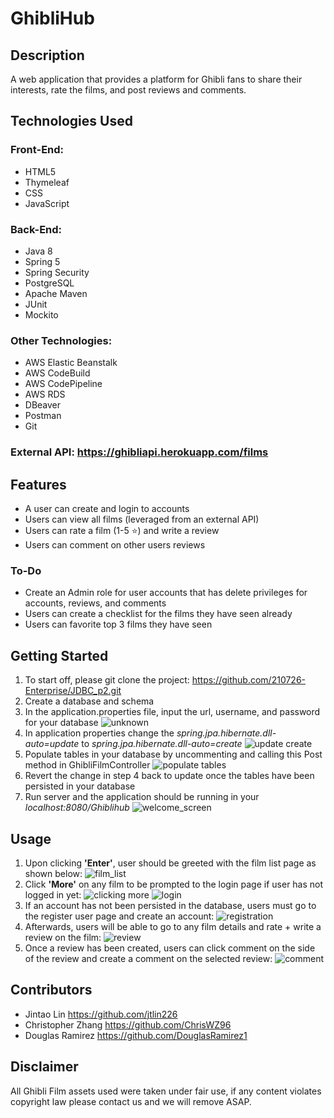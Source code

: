 # GhibliHub

## Description
A web application that provides a platform for Ghibli fans to share their interests, rate the films, and post reviews and comments.

## Technologies Used
### Front-End:
- HTML5
- Thymeleaf
- CSS
- JavaScript


### Back-End:
- Java 8
- Spring 5
- Spring Security
- PostgreSQL
- Apache Maven
- JUnit
- Mockito

### Other Technologies:
- AWS Elastic Beanstalk
- AWS CodeBuild
- AWS CodePipeline
- AWS RDS
- DBeaver
- Postman
- Git

### External API: https://ghibliapi.herokuapp.com/films

## Features
- A user can create and login to accounts
- Users can view all films (leveraged from an external API)
- Users can rate a film (1-5 ⭐) and write a review
- Users can comment on other users reviews

### To-Do
- Create an Admin role for user accounts that has delete privileges for accounts, reviews, and comments
- Users can create a checklist for the films they have seen already
- Users can favorite top 3 films they have seen

## Getting Started
1. To start off, please git clone the project: https://github.com/210726-Enterprise/JDBC_p2.git
2. Create a database and schema
3. In the application.properties file, input the url, username, and password for your database
![unknown](https://user-images.githubusercontent.com/88043821/133683677-852a5995-f589-4059-8811-dc37acf2dbc4.png)
4. In application properties change the _spring.jpa.hibernate.dll-auto=update_ to _spring.jpa.hibernate.dll-auto=create_
![update create](https://user-images.githubusercontent.com/88043821/133684627-f605c8c2-f2ec-4b19-9acc-3644e989a173.png)
5. Populate tables in your database by uncommenting and calling this Post method in GhibliFilmController
![populate tables](https://user-images.githubusercontent.com/88043821/133684342-73fe4b01-b157-4a09-85fd-cadb510c6047.png)
6. Revert the change in step 4 back to update once the tables have been persisted in your database
7. Run server and the application should be running in your _localhost:8080/Ghiblihub_
![welcome_screen](https://user-images.githubusercontent.com/88043821/133685492-94a17851-3f0e-4f55-8ce2-dbeab7f1cc7d.png)

## Usage
1. Upon clicking **'Enter'**, user should be greeted with the film list page as shown below:
![film_list](https://user-images.githubusercontent.com/88043821/133685792-8b0bad42-896b-4abb-b52f-c9f13fa44fdc.png)
2. Click **'More'** on any film to be prompted to the login page if user has not logged in yet:
![clicking more](https://user-images.githubusercontent.com/88043821/133685982-6d5e2149-96f6-439f-9f5d-e03376f13ef0.png)
![login](https://user-images.githubusercontent.com/88043821/133686063-1217591a-ee87-4b58-921a-7c47b042167b.png)
3. If an account has not been persisted in the database, users must go to the register user page and create an account:
![registration](https://user-images.githubusercontent.com/88043821/133686288-295886f4-45ab-431f-9843-5ceacb577173.png)
4. Afterwards, users will be able to go to any film details and rate + write a review on the film:
![review](https://user-images.githubusercontent.com/88043821/133686443-05ea73c9-45a2-449b-b0f2-4de07192add7.png)
5. Once a review has been created, users can click comment on the side of the review and create a comment on the selected review:
![comment](https://user-images.githubusercontent.com/88043821/133686616-bf7896a4-04c4-49cc-9cf4-63c0d004e229.png)

## Contributors
- Jintao Lin https://github.com/jtlin226
- Christopher Zhang https://github.com/ChrisWZ96
- Douglas Ramirez https://github.com/DouglasRamirez1

## Disclaimer
All Ghibli Film assets used were taken under fair use, if any content violates copyright law please contact us and we will remove ASAP.
